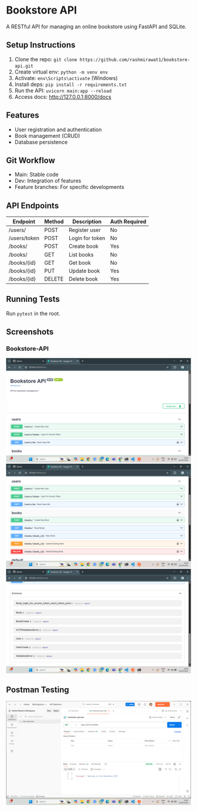 # Bookstore API

A RESTful API for managing an online bookstore using FastAPI and SQLite.

## Setup Instructions
1. Clone the repo: `git clone https://github.com/rashmirawat1/bookstore-api.git`
2. Create virtual env: `python -m venv env`
3. Activate: `env\Scripts\activate` (Windows)
4. Install deps: `pip install -r requirements.txt`
5. Run the API: `uvicorn main:app --reload`
6. Access docs: http://127.0.0.1:8000/docs

## Features
- User registration and authentication
- Book management (CRUD)
- Database persistence

## Git Workflow
- Main: Stable code
- Dev: Integration of features
- Feature branches: For specific developments

## API Endpoints
| Endpoint       | Method | Description                  | Auth Required |
|----------------|--------|------------------------------|---------------|
| /users/       | POST   | Register user                | No            |
| /users/token  | POST   | Login for token              | No            |
| /books/       | POST   | Create book                  | Yes           |
| /books/       | GET    | List books                   | No            |
| /books/{id}   | GET    | Get book                     | No            |
| /books/{id}   | PUT    | Update book                  | Yes           |
| /books/{id}   | DELETE | Delete book                  | Yes           |

## Running Tests
Run `pytest` in the root.

## Screenshots

### Bookstore-API
![Swagger1](screenshots/Screenshot-1.png)  
![Swagger2](screenshots/Screenshot-2.png)
![Swagger3](screenshots/Screenshot-3.png)

## Postman Testing
![Swagger4](screenshots/Screenshot-4.png)